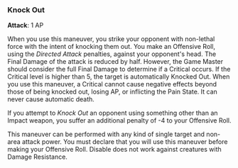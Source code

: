 ### Knock Out
**Attack**: 1 AP

When you use this maneuver, you strike your opponent with non-lethal force with the intent of knocking them out. You make an Offensive Roll, using the _Directed Attack_ penalties, against your opponent's head. The Final Damage of the attack is reduced by half. However, the Game Master should consider the full Final Damage to determine if a Critical occurs. If the Critical level is higher than 5, the target is automatically Knocked Out. When you use this maneuver, a Critical cannot cause negative effects beyond those of being knocked out, losing AP, or inflicting the Pain State. It can never cause automatic death. 

If you attempt to _Knock Out_ an opponent using something other than an Impact weapon, you suffer an additional penalty of -4 to your Offensive Roll. 

This maneuver can be performed with any kind of single target and non-area attack power. You must declare that you will use this maneuver before making your Offensive Roll. Disable does not work against creatures with Damage Resistance.